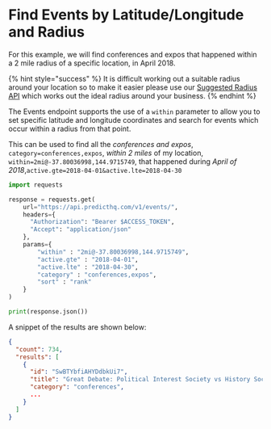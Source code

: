 # Find Events by Latitude/Longitude and Radius

For this example, we will find conferences and expos that happened within a 2 mile radius of a specific location, in April 2018.

{% hint style="success" %}
It is difficult working out a suitable radius around your location so to make it easier please use our [Suggested Radius API](https://app.gitbook.com/s/kEFs8urDbSJqBmXUI3Lv/suggested-radius) which works out the ideal radius around your business.
{% endhint %}

The Events endpoint supports the use of a `within` parameter to allow you to set specific latitude and longitude coordinates and search for events which occur within a radius from that point.

This can be used to find all the _conferences and expos_, `category=conferences,expos`, _within 2 miles_ of my location, `within=2mi@-37.80036998,144.9715749`, that happened during _April of 2018_,`active.gte=2018-04-01&active.lte=2018-04-30`

```python
import requests

response = requests.get(
    url="https://api.predicthq.com/v1/events/",
    headers={
      "Authorization": "Bearer $ACCESS_TOKEN",
      "Accept": "application/json"
    },
    params={
        "within" : "2mi@-37.80036998,144.9715749",
        "active.gte" : "2018-04-01",
        "active.lte" : "2018-04-30",
        "category" : "conferences,expos",
        "sort" : "rank"
    }
)

print(response.json())
```

A snippet of the results are shown below:

```json
{
  "count": 734,
  "results": [
    {
      "id": "SwBTYbfiAHYDdbkUi7",
      "title": "Great Debate: Political Interest Society vs History Society",
      "category": "conferences",
      ...
    }
  ]
}
```
